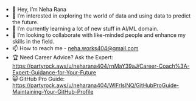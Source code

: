 - 👋 Hey, I’m Neha Rana
- 👀 I’m interested in exploring the world of data and using data to predict the future.
- 🌱 I’m currently learning a lot of new stuff in AI/ML domain.
- 💞️ I’m looking to collaborate with like-minded people and enhance my skills in the field.
- 📫 How to reach me - neha.works404@gmail.com
- 🏆 Need Career Advice? Ask the Expert: https://partyrock.aws/u/neharana404/rnMaY39aJ/Career-Coach%3A-Expert-Guidance-for-Your-Future
- 😺 GitHub Pro Guide: https://partyrock.aws/u/neharana404/WIFrlslNQ/GitHubProGuide-Maintaining-Your-GitHub-Profile
<!---
neharana404/neharana404 is a ✨ special ✨ repository because its `README.md` (this file) appears on your GitHub profile.
You can click the Preview link to take a look at your changes.
--->


